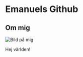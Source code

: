 # Emanuels Github

<!--
**gitforslund/gitforslund** is a ✨ _special_ ✨ repository because its `README.md` (this file) appears on your GitHub profile.

Here are some ideas to get you started:

- 🔭 I’m currently working on ...
- 🌱 I’m currently learning ...
- 👯 I’m looking to collaborate on ...
- 🤔 I’m looking for help with ...
- 💬 Ask me about ...
- 📫 How to reach me: ...
- 😄 Pronouns: ...
- ⚡ Fun fact: ...
-->

## Om mig
![Bild på mig](https://studenter.miun.se/~emfo2200/GTWM2/images/portrait.png "Logo Title Text 1")

Hej världen!






